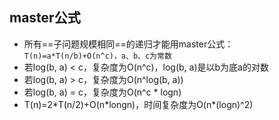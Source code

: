 ## master公式

- 所有==子问题规模相同==的递归才能用master公式：`T(n)=a*T(n/b)+O(n^c)，a、b、c为常数`
- 若log(b, a) < c，复杂度为O(n^c)，log(b, a)是以b为底a的对数
- 若log(b, a) > c，复杂度为O(n^log(b, a))
- 若log(b, a) = c，复杂度为O(n^c * logn)
- T(n)=2*T(n/2)+O(n\*longn)，时间复杂度为O(n\*(logn)^2)